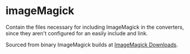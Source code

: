 # imageMagick
Contain the files necessary for including ImageMagick in the converters, since they aren't configured for an easily include and link.

Sourced from binary ImageMagick builds at [ImageMagick Downloads](https://imagemagick.org/script/download.php).
